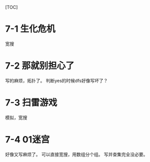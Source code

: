 [TOC]
# 7-1 生化危机
宽搜
# 7-2 那就别担心了
写的麻烦，拓扑了。
判断yes的时候dfs好像写坏了？
# 7-3 扫雷游戏
模拟，宽搜
# 7-4 01迷宫
好像又写麻烦了。
可以直接宽搜，用数组分个组。
写并查集完全没必要。